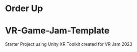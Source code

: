 # Order Up

# VR-Game-Jam-Template
 Starter Project using Unity XR Toolkit created for VR Jam 2023

